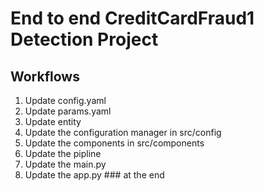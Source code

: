 # End to end CreditCardFraud1 Detection Project

## Workflows

1. Update config.yaml 
2. Update params.yaml 
3. Update entity
4. Update the configuration manager in src/config
5. Update the components in src/components
6. Update the pipline
7. Update the main.py
8. Update the app.py ### at the end



